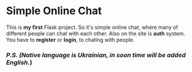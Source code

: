 # Simple Online Chat
This is __my first__ Flask project. So it's simple online chat, where many of different people can chat with each other. Also on the site is __auth__ system. You have to __register__ or __login__, to chating with people.

### _P.S. (Native language is Ukrainian, in soon time will be added English._)